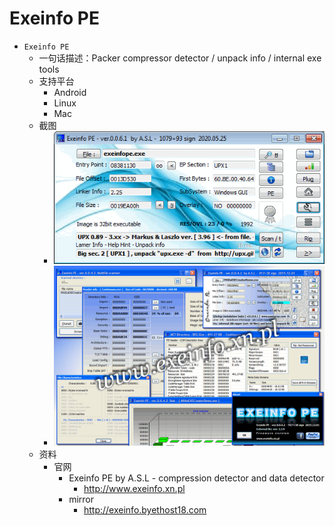 # Exeinfo PE

* `Exeinfo PE`
  * 一句话描述：Packer compressor detector / unpack info / internal exe tools
  * 支持平台
    * Android
    * Linux
    * Mac
  * 截图
    * ![exeinfo_screen](../../../assets/img/exeinfo_screen.png)
    * ![exeinfope_screen_all](../../../assets/img/exeinfope_screen_all.png)
  * 资料
    * 官网
      * Exeinfo PE by A.S.L - compression detector and data detector
        * http://www.exeinfo.xn.pl
      * mirror
        * http://exeinfo.byethost18.com
